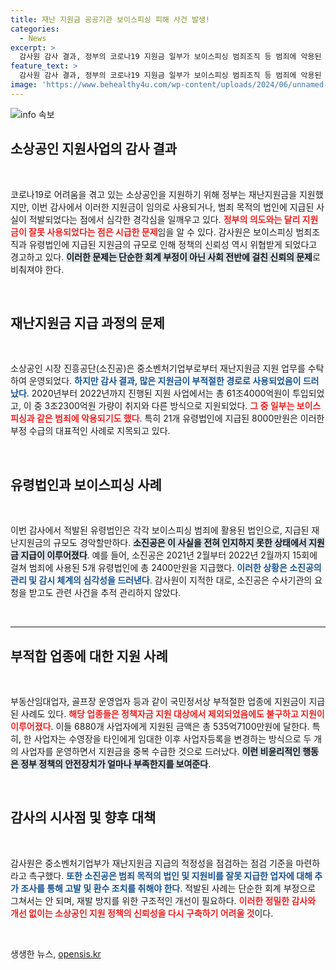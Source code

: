 ```yaml
---
title: 재난 지원금 공공기관 보이스피싱 피해 사건 발생!
categories:
  - News
excerpt: >
  감사원 감사 결과, 정부의 코로나19 지원금 일부가 보이스피싱 범죄조직 등 범죄에 악용된 사실이 드러났다. 소상공인 시장 진흥공단은 이 사실조차 몰랐다는 충격적인 내용이 공개되며, 재난지원금 지급 시스템에 대한 대대적 점검이 필요하다는 지적이 이어지고 있다.
feature_text: >
  감사원 감사 결과, 정부의 코로나19 지원금 일부가 보이스피싱 범죄조직 등 범죄에 악용된 사실이 드러났다. 소상공인 시장 진흥공단은 이 사실조차 몰랐다는 충격적인 내용이 공개되며, 재난지원금 지급 시스템에 대한 대대적 점검이 필요하다는 지적이 이어지고 있다.
image: 'https://www.behealthy4u.com/wp-content/uploads/2024/06/unnamed-file.png'
---
```


<p><img src="https://www.behealthy4u.com/wp-content/uploads/2024/06/unnamed-file.png" alt="info 속보" /></p>

<h2 data-ke-size="size26">소상공인 지원사업의 감사 결과</h2>

<p data-ke-size="size16">&nbsp;</p>

<p>코로나19로 어려움을 겪고 있는 소상공인을 지원하기 위해 정부는 재난지원금을 지원했지만, 이번 감사에서 이러한 지원금이 임의로 사용되거나, 범죄 목적의 법인에 지급된 사실이 적발되었다는 점에서 심각한 경각심을 일깨우고 있다. <b><span style="color: #ee2323;">정부의 의도와는 달리 지원금이 잘못 사용되었다는 점은 시급한 문제</span></b>임을 알 수 있다. 감사원은 보이스피싱 범죄조직과 유령법인에 지급된 지원금의 규모로 인해 정책의 신뢰성 역시 위협받게 되었다고 경고하고 있다. <b><span style="background-color: #21538527;">이러한 문제는 단순한 회계 부정이 아닌 사회 전반에 걸친 신뢰의 문제</span></b>로 비춰져야 한다. </p>

<p data-ke-size="size16">&nbsp;</p>

<h2 data-ke-size="size26">재난지원금 지급 과정의 문제</h2>

<p data-ke-size="size16">&nbsp;</p>

<p>소상공인 시장 진흥공단(소진공)은 중소벤처기업부로부터 재난지원금 지원 업무를 수탁하여 운영되었다. <b><span style="color: #1a5490;">하지만 감사 결과, 많은 지원금이 부적절한 경로로 사용되었음이 드러났다</span></b>. 2020년부터 2022년까지 진행된 지원 사업에서는 총 61조4000억원이 투입되었고, 이 중 3조2300억원 가량이 취지와 다른 방식으로 지원되었다. <b><span style="color: #ee2323;">그 중 일부는 보이스피싱과 같은 범죄에 악용되기도 했다</span></b>. 특히 21개 유령법인에 지급된 8000만원은 이러한 부정 수급의 대표적인 사례로 지목되고 있다. </p>

<p data-ke-size="size16">&nbsp;</p>

<h2 data-ke-size="size26">유령법인과 보이스피싱 사례</h2>

<p data-ke-size="size16">&nbsp;</p>

<p>이번 감사에서 적발된 유령법인은 각각 보이스피싱 범죄에 활용된 법인으로, 지급된 재난지원금의 규모도 경악할만하다. <b><span style="background-color: #21538527;">소진공은 이 사실을 전혀 인지하지 못한 상태에서 지원금 지급이 이루어졌다</span></b>. 예를 들어, 소진공은 2021년 2월부터 2022년 2월까지 15회에 걸쳐 범죄에 사용된 5개 유령법인에 총 2400만원을 지급했다. <b><span style="color: #1a5490;">이러한 상황은 소진공의 관리 및 감시 체계의 심각성을 드러낸다</span></b>. 감사원이 지적한 대로, 소진공은 수사기관의 요청을 받고도 관련 사건을 추적 관리하지 않았다.</p>

<p data-ke-size="size16">&nbsp;</p>

<hr>

<h2 data-ke-size="size26">부적합 업종에 대한 지원 사례</h2>

<p data-ke-size="size16">&nbsp;</p>

<p>부동산임대업자, 골프장 운영업자 등과 같이 국민정서상 부적절한 업종에 지원금이 지급된 사례도 있다. <b><span style="color: #ee2323;">해당 업종들은 정책자금 지원 대상에서 제외되었음에도 불구하고 지원이 이루어졌다</span></b>. 이들 6880개 사업자에게 지원된 금액은 총 535억7100만원에 달한다. 특히, 한 사업자는 수영장을 타인에게 임대한 이후 사업자등록을 변경하는 방식으로 두 개의 사업자를 운영하면서 지원금을 중복 수급한 것으로 드러났다. <b><span style="background-color: #21538527;">이런 비윤리적인 행동은 정부 정책의 안전장치가 얼마나 부족한지를 보여준다</span></b>.</p>

<p data-ke-size="size16">&nbsp;</p>

<h2 data-ke-size="size26">감사의 시사점 및 향후 대책</h2>

<p data-ke-size="size16">&nbsp;</p>

<p>감사원은 중소벤처기업부가 재난지원금 지급의 적정성을 점검하는 점검 기준을 마련하라고 촉구했다. <b><span style="color: #1a5490;">또한 소진공은 범죄 목적의 법인 및 지원비를 잘못 지급한 업자에 대해 추가 조사를 통해 고발 및 환수 조치를 취해야 한다</span></b>. 적발된 사례는 단순한 회계 부정으로 그쳐서는 안 되며, 재발 방지를 위한 구조적인 개선이 필요하다. <b><span style="color: #ee2323;">이러한 정밀한 감사와 개선 없이는 소상공인 지원 정책의 신뢰성을 다시 구축하기 어려울 것</span></b>이다.</p>

<p data-ke-size="size16">&nbsp;</p>
생생한 뉴스, <a href="https://opensis.kr" rel="dofollow">opensis.kr</a>


